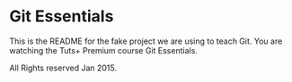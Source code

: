 # Git Essentials

This is the README for the fake project we are using to teach Git. You are watching the Tuts+ Premium course Git Essentials.

All Rights reserved Jan 2015.
